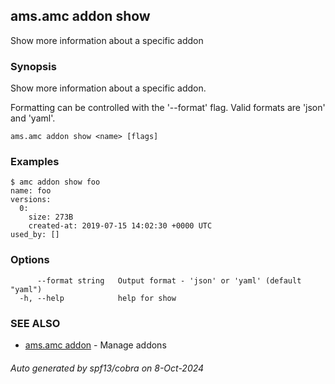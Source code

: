 ## ams.amc addon show

Show more information about a specific addon

### Synopsis

Show more information about a specific addon.

Formatting can be controlled with the '--format' flag.
Valid formats are 'json' and 'yaml'.

```
ams.amc addon show <name> [flags]
```

### Examples

```
$ amc addon show foo
name: foo
versions:
  0:
    size: 273B
    created-at: 2019-07-15 14:02:30 +0000 UTC
used_by: []

```

### Options

```
      --format string   Output format - 'json' or 'yaml' (default "yaml")
  -h, --help            help for show
```

### SEE ALSO

* [ams.amc addon](ams.amc_addon.md)	 - Manage addons

###### Auto generated by spf13/cobra on 8-Oct-2024
